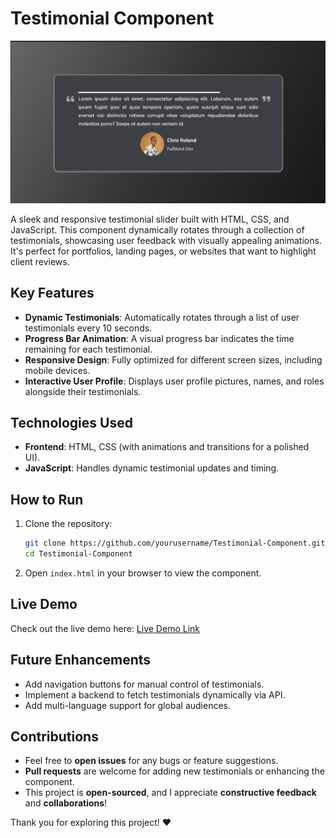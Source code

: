 # Testimonial Component

![project ss](image.png)

A sleek and responsive testimonial slider built with HTML, CSS, and JavaScript. This component dynamically rotates through a collection of testimonials, showcasing user feedback with visually appealing animations. It's perfect for portfolios, landing pages, or websites that want to highlight client reviews.

## Key Features
- **Dynamic Testimonials**: Automatically rotates through a list of user testimonials every 10 seconds.
- **Progress Bar Animation**: A visual progress bar indicates the time remaining for each testimonial.
- **Responsive Design**: Fully optimized for different screen sizes, including mobile devices.
- **Interactive User Profile**: Displays user profile pictures, names, and roles alongside their testimonials.

## Technologies Used
- **Frontend**: HTML, CSS (with animations and transitions for a polished UI).
- **JavaScript**: Handles dynamic testimonial updates and timing.

## How to Run
1. Clone the repository:
   ```bash
   git clone https://github.com/yourusername/Testimonial-Component.git
   cd Testimonial-Component
   ```
2. Open `index.html` in your browser to view the component.

## Live Demo
Check out the live demo here: [Live Demo Link](https://chrisroland.github.io/Testimonial-Component/)

## Future Enhancements
- Add navigation buttons for manual control of testimonials.
- Implement a backend to fetch testimonials dynamically via API.
- Add multi-language support for global audiences.

## Contributions
- Feel free to **open issues** for any bugs or feature suggestions.
- **Pull requests** are welcome for adding new testimonials or enhancing the component.
- This project is **open-sourced**, and I appreciate **constructive feedback** and **collaborations**!

Thank you for exploring this project! ❤️ 